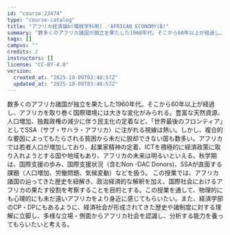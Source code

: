 ```yaml
---
id: "course:23474"
type: "course-catalog"
title: "アフリカ経済論b(環経学科用) ／AFRICAN ECONOMY(B)"
summary: "数多くのアフリカ諸国が独立を果たした1960年代。そこから60年以上が経過し、アフリカを取り巻く国際環境には大きな変化がみられる。豊富な天然資源、人口増加、独裁政権の減少に伴う民主化の定着など、「世界最後のフロンティア」としてSSA（サブ・…"
tags: []
campus: ""
credits: 2
instructors: []
license: "CC-BY-4.0"
version:
  created_at: "2025-10-09T03:48:57Z"
  updated_at: "2025-10-09T03:48:57Z"
---
```

数多くのアフリカ諸国が独立を果たした1960年代。そこから60年以上が経過し、アフリカを取り巻く国際環境には大きな変化がみられる。豊富な天然資源、人口増加、独裁政権の減少に伴う民主化の定着など、「世界最後のフロンティア」としてSSA（サブ・サハラ・アフリカ）に注がれる視線は熱い。しかし、複合的な要因によってもたらされる貧困から未だに脱却できない国も数多い。アフリカでは若者人口が増加しており、起業家精神の定着、ICTを積極的に経済政策に取り入れようとする国や地域もあり、アフリカの未来は明るいといえる。秋学期は、国際支援の歩み、国際支援状況（含むNon -DAC Donors)、SSAが直面する課題（人口増加、労働問題、気候変動）などを扱う。 この授業では、アフリカ諸国の辿ってきた歴史を紐解き、政治経済的な解釈を加え、国際社会におけるアフリカの果たす役割を考察することを目的とする。この授業を通して、物理的にも心理的にも未だ遠いアフリカをより身近に感じてもらいたい。また、経済学部のCP・DPにもあるように、経済社会が形成されてきた歴史や諸制度に対する理解に立脚し、多様な立場・側面からアフリカ社会を認識し、分析する能力を養ってもらいたいと考える。
